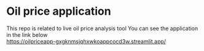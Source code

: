 # Oil price application
This repo is related to live oil price analysis tool
You can see the application in the link below <br />
https://oilpriceapp-gxgknmsjqhxwkoappcocd3w.streamlit.app/
